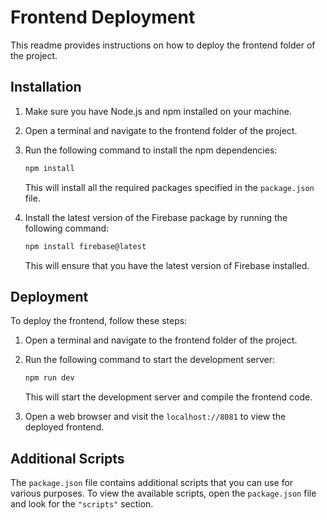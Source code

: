# Frontend Deployment

This readme provides instructions on how to deploy the frontend folder of the project.

## Installation

1. Make sure you have Node.js and npm installed on your machine.

2. Open a terminal and navigate to the frontend folder of the project.

3. Run the following command to install the npm dependencies:

   ```bash
   npm install
   ```

   This will install all the required packages specified in the `package.json` file.

4. Install the latest version of the Firebase package by running the following command:

   ```bash
   npm install firebase@latest
   ```

   This will ensure that you have the latest version of Firebase installed.

## Deployment

To deploy the frontend, follow these steps:

1. Open a terminal and navigate to the frontend folder of the project.

2. Run the following command to start the development server:

   ```bash
   npm run dev
   ```

   This will start the development server and compile the frontend code.

3. Open a web browser and visit the `localhost://8081` to view the deployed frontend.

## Additional Scripts

The `package.json` file contains additional scripts that you can use for various purposes. To view the available scripts, open the `package.json` file and look for the `"scripts"` section.
